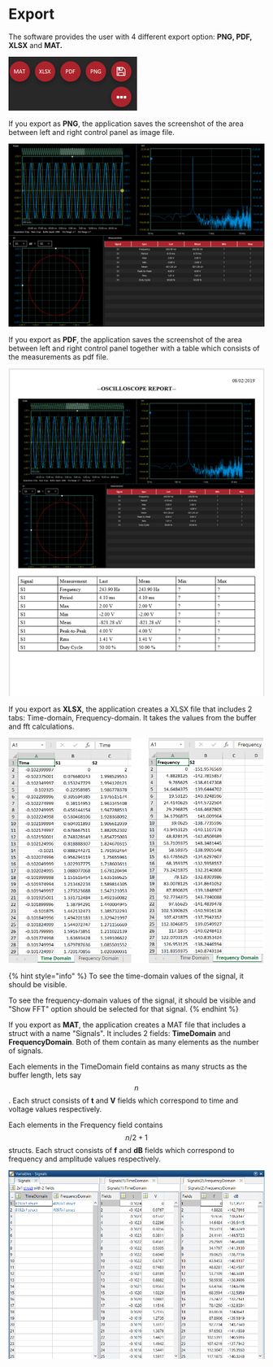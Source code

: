 # Export

The software provides the user with 4 different export option: **PNG, PDF, XLSX** and **MAT.**

![](../../../../.gitbook/assets/image%20%28103%29.png)

If you export as **PNG**, the application saves the screenshot of the area between left and right control panel as image file.

![Export as PNG](../../../../.gitbook/assets/exportpng.png)

If you export as **PDF**, the application saves the screenshot of the area between left and right control panel together with a table which consists of the measurements as pdf file.

![Export as PDF](../../../../.gitbook/assets/image%20%2883%29.png)

If you export as **XLSX**, the application creates a XLSX file that includes 2 tabs: Time-domain, Frequency-domain. It takes the values from the buffer and fft calculations.

 

![Export as XLSX](../../../../.gitbook/assets/image%20%2868%29.png)

{% hint style="info" %}
To see the time-domain values of the signal, it should be visible.

To see the frequency-domain values of the signal, it should be visible and "Show FFT" option should be selected for that signal.
{% endhint %}

If you export as **MAT**, the application creates a MAT file that includes a struct with a name "Signals". It includes 2 fields: **TimeDomain** and **FrequencyDomain**.  Both of them contain as many elements as the number of signals. 

Each elements in the TimeDomain field contains as many structs as the buffer length, lets say $$n$$. Each struct consists of **t** and **V** fields which correspond to time and voltage values respectively.

Each elements in the Frequency field contains $$n/2 + 1$$ structs. Each struct consists of **f** and **dB** fields which correspond to frequency and amplitude values respectively.

![Export as MAT](../../../../.gitbook/assets/image%20%2863%29.png)

